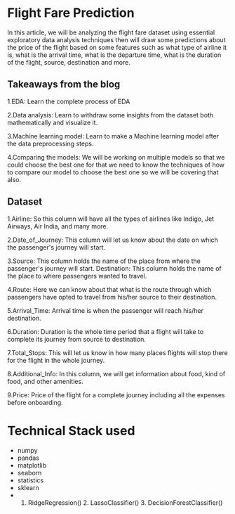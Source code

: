 
# Flight Fare Prediction

In this article, we will be analyzing the flight fare dataset using essential exploratory data analysis techniques then will draw some predictions about the price of the flight based on some features such as what type of airline it is, what is the arrival time, what is the departure time, what is the duration of the flight, source, destination and more.


## Takeaways from the blog

1.EDA: Learn the complete process of EDA

2.Data analysis: Learn to withdraw some insights from the dataset both mathematically and visualize it.

3.Machine learning model: Learn to make a Machine learning model after the data preprocessing steps.

4.Comparing the models: We will be working on multiple models so that we could choose the best one for that we need to know the techniques of how to compare our model to choose the best one so we will be covering that also.

## Dataset

1.Airline: So this column will have all the types of airlines like Indigo, Jet Airways, Air India, and many more.

2.Date_of_Journey: This column will let us know about the date on which the passenger's journey will start.

3.Source: This column holds the name of the place from where the passenger's journey will start.
Destination: This column holds the name of the place to where passengers wanted to travel.

4.Route: Here we can know about that what is the route through which passengers have opted to travel from his/her source to their destination.

5.Arrival_Time: Arrival time is when the passenger will reach his/her destination.

6.Duration: Duration is the whole time period that a flight will take to complete its journey from source to destination.

7.Total_Stops: This will let us know in how many places flights will stop there for the flight in the whole journey.

8.Additional_Info: In this column, we will get information about food, kind of food, and other amenities.

9.Price: Price of the flight for a complete journey including all the expenses before onboarding.

# Technical Stack used
- numpy
- pandas
- matplotlib
- seaborn
- statistics
- sklearn
- 1. RidgeRegression()  2. LassoClassifier()  3. DecisionForestClassifier()



